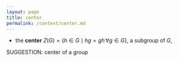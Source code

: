 ```yaml
---
layout: page
title: center
permalink: /context/center.md
---
```

-  the **center** $Z(G) = \{ h \in G \mid hg = gh\, \forall g \in G\}$, a subgroup of $G$,

SUGGESTION: center of a group
